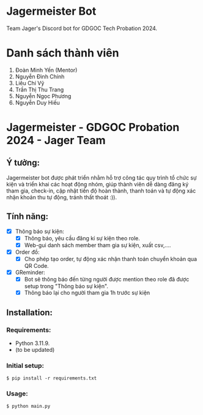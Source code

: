 # Jagermeister Bot
Team Jager's Discord bot for GDGOC Tech Probation 2024.

# Danh sách thành viên
1. Đoàn Minh Yến (Mentor)
2. Nguyễn Đình Chính
3. Liêu Chí Vỹ
4. Trần Thị Thu Trang
5. Nguyễn Ngọc Phương
6. Nguyễn Duy Hiếu
   
# Jagermeister - GDGOC Probation 2024 - Jager Team
## Ý tưởng:
Jagermeister bot được phát triển nhằm hỗ trợ công tác quy trình tổ chức sự kiện và triển khai các hoạt động nhóm, giúp thành viên dễ dàng đăng ký tham gia, check-in, cập nhật tiến độ hoàn thành, thanh toán và tự động xác nhận khoản thu tự động, tránh thất thoát :)).

## Tính năng:
- [x] Thông báo sự kiện:
  - [x] Thông báo, yêu cầu đăng kí sự kiện theo role.
  - [x] Web-gui danh sách member tham gia sự kiện, xuất csv,....
- [x] Order đồ:
  - [x] Cho phép tạo order, tự động xác nhận thanh toán chuyển khoản qua QR Code.
- [x] GReminder:
  - [x] Bot sẽ thông báo đến từng người được mention theo role đã được setup trong "Thông báo sự kiện".
  - [x] Thông báo lại cho người tham gia 1h trước sự kiện
## Installation:
### Requirements:
- Python 3.11.9.
- (to be updated)
### Initial setup:
    $ pip install -r requirements.txt
### Usage:
    $ python main.py
